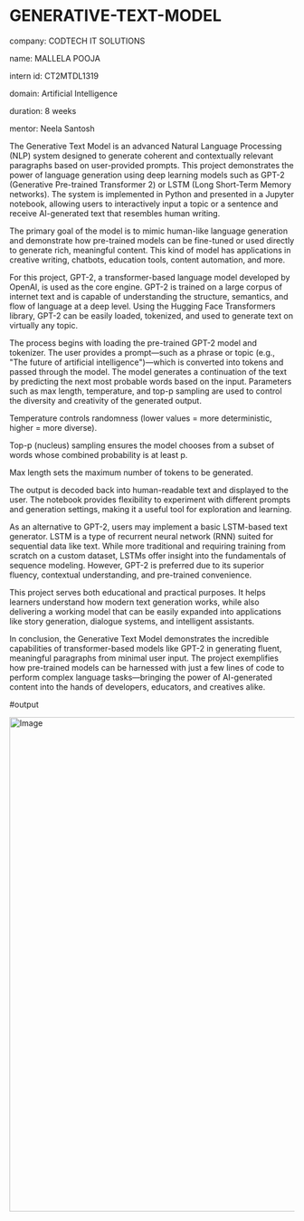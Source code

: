 # GENERATIVE-TEXT-MODEL

company: CODTECH IT SOLUTIONS

name: MALLELA POOJA

intern id: CT2MTDL1319

domain: Artificial Intelligence

duration: 8 weeks

mentor: Neela Santosh

The Generative Text Model is an advanced Natural Language Processing (NLP) system designed to generate coherent and contextually relevant paragraphs based on user-provided prompts. This project demonstrates the power of language generation using deep learning models such as GPT-2 (Generative Pre-trained Transformer 2) or LSTM (Long Short-Term Memory networks). The system is implemented in Python and presented in a Jupyter notebook, allowing users to interactively input a topic or a sentence and receive AI-generated text that resembles human writing.

The primary goal of the model is to mimic human-like language generation and demonstrate how pre-trained models can be fine-tuned or used directly to generate rich, meaningful content. This kind of model has applications in creative writing, chatbots, education tools, content automation, and more.

For this project, GPT-2, a transformer-based language model developed by OpenAI, is used as the core engine. GPT-2 is trained on a large corpus of internet text and is capable of understanding the structure, semantics, and flow of language at a deep level. Using the Hugging Face Transformers library, GPT-2 can be easily loaded, tokenized, and used to generate text on virtually any topic.

The process begins with loading the pre-trained GPT-2 model and tokenizer. The user provides a prompt—such as a phrase or topic (e.g., "The future of artificial intelligence")—which is converted into tokens and passed through the model. The model generates a continuation of the text by predicting the next most probable words based on the input. Parameters such as max length, temperature, and top-p sampling are used to control the diversity and creativity of the generated output.

Temperature controls randomness (lower values = more deterministic, higher = more diverse).

Top-p (nucleus) sampling ensures the model chooses from a subset of words whose combined probability is at least p.

Max length sets the maximum number of tokens to be generated.

The output is decoded back into human-readable text and displayed to the user. The notebook provides flexibility to experiment with different prompts and generation settings, making it a useful tool for exploration and learning.

As an alternative to GPT-2, users may implement a basic LSTM-based text generator. LSTM is a type of recurrent neural network (RNN) suited for sequential data like text. While more traditional and requiring training from scratch on a custom dataset, LSTMs offer insight into the fundamentals of sequence modeling. However, GPT-2 is preferred due to its superior fluency, contextual understanding, and pre-trained convenience.

This project serves both educational and practical purposes. It helps learners understand how modern text generation works, while also delivering a working model that can be easily expanded into applications like story generation, dialogue systems, and intelligent assistants.

In conclusion, the Generative Text Model demonstrates the incredible capabilities of transformer-based models like GPT-2 in generating fluent, meaningful paragraphs from minimal user input. The project exemplifies how pre-trained models can be harnessed with just a few lines of code to perform complex language tasks—bringing the power of AI-generated content into the hands of developers, educators, and creatives alike.

#output

<img width="1920" height="874" alt="Image" src="https://github.com/user-attachments/assets/efef5806-18ec-48e9-8de8-ef984d51429d" />
